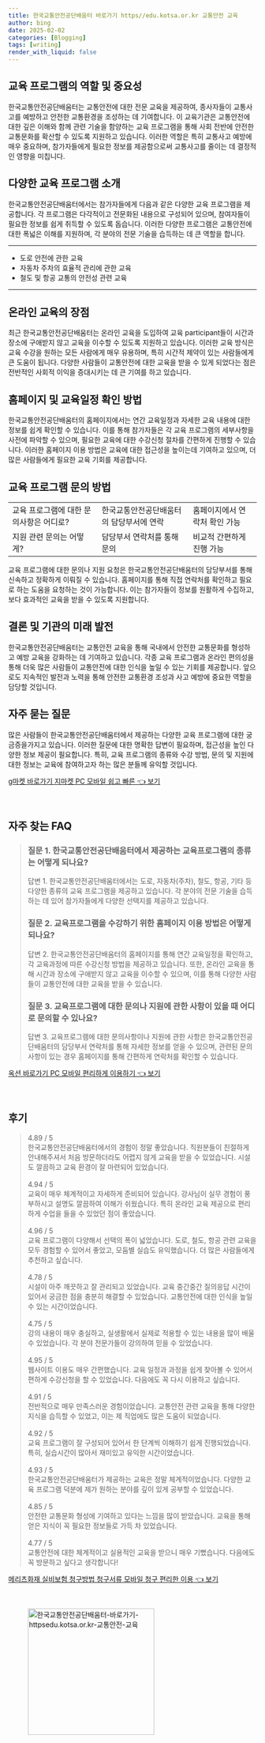 ```yaml
---
title: 한국교통안전공단배움터 바로가기 https//edu.kotsa.or.kr 교통안전 교육
author: bing
date: 2025-02-02
categories: [Blogging]
tags: [writing]
render_with_liquid: false
---
```



<h2 id='교육 프로그램의 역할 및 중요성'>교육 프로그램의 역할 및 중요성</h2>

<p>한국교통안전공단배움터는 교통안전에 대한 전문 교육을 제공하여, 종사자들이 교통사고를 예방하고 안전한 교통환경을 조성하는 데 기여합니다. 이 교육기관은 교통안전에 대한 깊은 이해와 함께 관련 기술을 함양하는 교육 프로그램을 통해 사회 전반에 안전한 교통문화를 확산할 수 있도록 지원하고 있습니다. 이러한 역할은 특히 교통사고 예방에 매우 중요하며, 참가자들에게 필요한 정보를 제공함으로써 교통사고를 줄이는 데 결정적인 영향을 미칩니다.</p>

<h2 id='다양한 교육 프로그램 소개'>다양한 교육 프로그램 소개</h2>

<p>한국교통안전공단배움터에서는 참가자들에게 다음과 같은 다양한 교육 프로그램을 제공합니다. 각 프로그램은 다각적이고 전문화된 내용으로 구성되어 있으며, 참여자들이 필요한 정보를 쉽게 취득할 수 있도록 돕습니다. 이러한 다양한 프로그램은 교통안전에 대한 폭넓은 이해를 지원하며, 각 분야의 전문 기술을 습득하는 데 큰 역할을 합니다.</p>

<hr />

<ul>
    <li>도로 안전에 관한 교육</li>
    <li>자동차 주차의 효율적 관리에 관한 교육</li>
    <li>철도 및 항공 교통의 안전성 관련 교육</li>
</ul>

<hr />

<h2 id='온라인 교육의 장점'>온라인 교육의 장점</h2>

<p>최근 한국교통안전공단배움터는 온라인 교육을 도입하여 교육 participant들이 시간과 장소에 구애받지 않고 교육을 이수할 수 있도록 지원하고 있습니다. 이러한 교육 방식은 교육 수강을 원하는 모든 사람에게 매우 유용하며, 특히 시간적 제약이 있는 사람들에게 큰 도움이 됩니다. 다양한 사람들이 교통안전에 대한 교육을 받을 수 있게 되었다는 점은 전반적인 사회적 이익을 증대시키는 데 큰 기여를 하고 있습니다.</p>

<h2 id='홈페이지 및 교육일정 확인 방법'>홈페이지 및 교육일정 확인 방법</h2>

<p>한국교통안전공단배움터의 홈페이지에서는 연간 교육일정과 자세한 교육 내용에 대한 정보를 쉽게 확인할 수 있습니다. 이를 통해 참가자들은 각 교육 프로그램의 세부사항을 사전에 파악할 수 있으며, 필요한 교육에 대한 수강신청 절차를 간편하게 진행할 수 있습니다. 이러한 홈페이지 이용 방법은 교육에 대한 접근성을 높이는데 기여하고 있으며, 더 많은 사람들에게 필요한 교육 기회를 제공합니다.</p>

<h2 id='교육 프로그램 문의 방법'>교육 프로그램 문의 방법</h2>

<table>
    <tr>
        <td>교육 프로그램에 대한 문의사항은 어디로?</td>
        <td>한국교통안전공단배움터의 담당부서에 연락</td>
        <td>홈페이지에서 연락처 확인 가능</td>
    </tr>
    <tr>
        <td>지원 관련 문의는 어떻게?</td>
        <td>담당부서 연락처를 통해 문의</td>
        <td>비교적 간편하게 진행 가능</td>
    </tr>
</table>

<p>교육 프로그램에 대한 문의나 지원 요청은 한국교통안전공단배움터의 담당부서를 통해 신속하고 정확하게 이뤄질 수 있습니다. 홈페이지를 통해 직접 연락처를 확인하고 필요로 하는 도움을 요청하는 것이 가능합니다. 이는 참가자들이 정보를 원활하게 수집하고, 보다 효과적인 교육을 받을 수 있도록 지원합니다.</p>

<h2 id='결론 및 기관의 미래 발전'>결론 및 기관의 미래 발전</h2>

<p>한국교통안전공단배움터는 교통안전 교육을 통해 국내에서 안전한 교통문화를 형성하고 예방 교육을 강화하는 데 기여하고 있습니다. 각종 교육 프로그램과 온라인 편의성을 통해 더욱 많은 사람들이 교통안전에 대한 인식을 높일 수 있는 기회를 제공합니다. 앞으로도 지속적인 발전과 노력을 통해 안전한 교통환경 조성과 사고 예방에 중요한 역할을 담당할 것입니다.</p>

<h2 id='자주 묻는 질문'>자주 묻는 질문</h2>

<p>많은 사람들이 한국교통안전공단배움터에서 제공하는 다양한 교육 프로그램에 대한 궁금증을가지고 있습니다. 이러한 질문에 대한 명확한 답변이 필요하며, 접근성을 높인 다양한 정보 제공이 필요합니다. 특히, 교육 프로그램의 종류와 수강 방법, 문의 및 지원에 대한 정보는 교육에 참여하고자 하는 많은 분들께 유익할 것입니다.</p>


<p><a class="click-button" title="g마켓 바로가기 지마켓 PC 모바일 쉽고 빠른" href="https://purplelist.github.io/posts/g%EB%A7%88%EC%BC%93-%EB%B0%94%EB%A1%9C%EA%B0%80%EA%B8%B0-%EC%A7%80%EB%A7%88%EC%BC%93-PC-%EB%AA%A8%EB%B0%94%EC%9D%BC-%EC%89%BD%EA%B3%A0-%EB%B9%A0%EB%A5%B8/" rel="dofollow">g마켓 바로가기 지마켓 PC 모바일 쉽고 빠른 👈 보기</a></p><br>
<h2 id='자주_찾는_FAQ'>자주 찾는 FAQ</h2>
<div itemscope="" itemtype="https://schema.org/FAQPage"> 
<blockquote> 
<div itemscope="" itemprop="mainEntity" itemtype="https://schema.org/Question"> 
<h3 itemprop="name">질문 1. 한국교통안전공단배움터에서 제공하는 교육프로그램의 종류는 어떻게 되나요?</h3> 
<div itemscope="" itemprop="acceptedAnswer" itemtype="https://schema.org/Answer"> 
<span itemprop="text"> 
<p>답변 1. 한국교통안전공단배움터에서는 도로, 자동차(주차), 철도, 항공, 기타 등 다양한 종류의 교육 프로그램을 제공하고 있습니다. 각 분야의 전문 기술을 습득하는 데 있어 참가자들에게 다양한 선택지를 제공하고 있습니다.</p> 
</span> 
</div> 
</div> 
<div itemscope="" itemprop="mainEntity" itemtype="https://schema.org/Question"> 
<h3 itemprop="name">질문 2. 교육프로그램을 수강하기 위한 홈페이지 이용 방법은 어떻게 되나요?</h3> 
<div itemscope="" itemprop="acceptedAnswer" itemtype="https://schema.org/Answer"> 
<span itemprop="text"> 
<p>답변 2. 한국교통안전공단배움터의 홈페이지를 통해 연간 교육일정을 확인하고, 각 교육과정에 따른 수강신청 방법을 제공하고 있습니다. 또한, 온라인 교육을 통해 시간과 장소에 구애받지 않고 교육을 이수할 수 있으며, 이를 통해 다양한 사람들이 교통안전에 대한 교육을 받을 수 있습니다.</p> 
</span> 
</div> 
</div> 
<div itemscope="" itemprop="mainEntity" itemtype="https://schema.org/Question"> 
<h3 itemprop="name">질문 3. 교육프로그램에 대한 문의나 지원에 관한 사항이 있을 때 어디로 문의할 수 있나요?</h3> 
<div itemscope="" itemprop="acceptedAnswer" itemtype="https://schema.org/Answer"> 
<span itemprop="text"> 
<p>답변 3. 교육프로그램에 대한 문의사항이나 지원에 관한 사항은 한국교통안전공단배움터의 담당부서 연락처를 통해 자세한 정보를 얻을 수 있으며, 관련된 문의사항이 있는 경우 홈페이지를 통해 간편하게 연락처를 확인할 수 있습니다.</p> 
</span> 
</div> 
</div> 
</blockquote> 
</div>
<p><a class="click-button" title="옥션 바로가기 PC 모바일 편리하게 이용하기" href="https://purplelist.github.io/posts/%EC%98%A5%EC%85%98-%EB%B0%94%EB%A1%9C%EA%B0%80%EA%B8%B0-PC-%EB%AA%A8%EB%B0%94%EC%9D%BC-%ED%8E%B8%EB%A6%AC%ED%95%98%EA%B2%8C-%EC%9D%B4%EC%9A%A9%ED%95%98%EA%B8%B0/" rel="dofollow">옥션 바로가기 PC 모바일 편리하게 이용하기 👈 보기</a></p><br>
<h2 id='후기'>후기</h2>
<div itemscope itemtype="https://schema.org/Product">
  <blockquote>
  <div itemprop="review" itemscope itemtype="https://schema.org/Review">
      <div itemprop="reviewRating" itemscope itemtype="https://schema.org/Rating"> <span itemprop="ratingValue">4.89</span> / <span itemprop="bestRating">5</span> </div>
      <span itemprop="reviewBody">한국교통안전공단배움터에서의 경험이 정말 좋았습니다. 직원분들이 친절하게 안내해주셔서 처음 방문하더라도 어렵지 않게 교육을 받을 수 있었습니다. 시설도 깔끔하고 교육 환경이 잘 마련되어 있었습니다.</span>
  </div>
  <br>
  <div itemprop="review" itemscope itemtype="https://schema.org/Review">
      <div itemprop="reviewRating" itemscope itemtype="https://schema.org/Rating"> <span itemprop="ratingValue">4.94</span> / <span itemprop="bestRating">5</span> </div>
      <span itemprop="reviewBody">교육이 매우 체계적이고 자세하게 준비되어 있습니다. 강사님이 실무 경험이 풍부하시고 설명도 깔끔하여 이해가 쉬웠습니다. 특히 온라인 교육 제공으로 편리하게 수업을 들을 수 있었던 점이 좋았습니다.</span>
  </div>
  <br>
  <div itemprop="review" itemscope itemtype="https://schema.org/Review">
      <div itemprop="reviewRating" itemscope itemtype="https://schema.org/Rating"> <span itemprop="ratingValue">4.96</span> / <span itemprop="bestRating">5</span> </div>
      <span itemprop="reviewBody">교육 프로그램이 다양해서 선택의 폭이 넓었습니다. 도로, 철도, 항공 관련 교육을 모두 경험할 수 있어서 좋았고, 모둠별 실습도 유익했습니다. 더 많은 사람들에게 추천하고 싶습니다.</span>
  </div>
  <br>
  <div itemprop="review" itemscope itemtype="https://schema.org/Review">
      <div itemprop="reviewRating" itemscope itemtype="https://schema.org/Rating"> <span itemprop="ratingValue">4.78</span> / <span itemprop="bestRating">5</span> </div>
      <span itemprop="reviewBody">시설이 아주 깨끗하고 잘 관리되고 있었습니다. 교육 중간중간 질의응답 시간이 있어서 궁금한 점을 충분히 해결할 수 있었습니다. 교통안전에 대한 인식을 높일 수 있는 시간이었습니다.</span>
  </div>
  <br>
  <div itemprop="review" itemscope itemtype="https://schema.org/Review">
      <div itemprop="reviewRating" itemscope itemtype="https://schema.org/Rating"> <span itemprop="ratingValue">4.75</span> / <span itemprop="bestRating">5</span> </div>
      <span itemprop="reviewBody">강의 내용이 매우 충실하고, 실생활에서 실제로 적용할 수 있는 내용을 많이 배울 수 있었습니다. 각 분야 전문가들이 강의하여 믿을 수 있었습니다.</span>
  </div>
  <br>
  <div itemprop="review" itemscope itemtype="https://schema.org/Review">
      <div itemprop="reviewRating" itemscope itemtype="https://schema.org/Rating"> <span itemprop="ratingValue">4.95</span> / <span itemprop="bestRating">5</span> </div>
      <span itemprop="reviewBody">웹사이트 이용도 매우 간편했습니다. 교육 일정과 과정을 쉽게 찾아볼 수 있어서 편하게 수강신청을 할 수 있었습니다. 다음에도 꼭 다시 이용하고 싶습니다.</span>
  </div>
  <br>
  <div itemprop="review" itemscope itemtype="https://schema.org/Review">
      <div itemprop="reviewRating" itemscope itemtype="https://schema.org/Rating"> <span itemprop="ratingValue">4.91</span> / <span itemprop="bestRating">5</span> </div>
      <span itemprop="reviewBody">전반적으로 매우 만족스러운 경험이었습니다. 교통안전 관련 교육을 통해 다양한 지식을 습득할 수 있었고, 이는 제 직업에도 많은 도움이 되었습니다.</span>
  </div>
  <br>
  <div itemprop="review" itemscope itemtype="https://schema.org/Review">
      <div itemprop="reviewRating" itemscope itemtype="https://schema.org/Rating"> <span itemprop="ratingValue">4.92</span> / <span itemprop="bestRating">5</span> </div>
      <span itemprop="reviewBody">교육 프로그램이 잘 구성되어 있어서 한 단계씩 이해하기 쉽게 진행되었습니다. 특히, 실습시간이 많아서 재미있고 유익한 시간이었습니다.</span>
  </div>
  <br>
  <div itemprop="review" itemscope itemtype="https://schema.org/Review">
      <div itemprop="reviewRating" itemscope itemtype="https://schema.org/Rating"> <span itemprop="ratingValue">4.93</span> / <span itemprop="bestRating">5</span> </div>
      <span itemprop="reviewBody">한국교통안전공단배움터가 제공하는 교육은 정말 체계적이었습니다. 다양한 교육 프로그램 덕분에 제가 원하는 분야를 깊이 있게 공부할 수 있었습니다.</span>
  </div>
  <br>
  <div itemprop="review" itemscope itemtype="https://schema.org/Review">
      <div itemprop="reviewRating" itemscope itemtype="https://schema.org/Rating"> <span itemprop="ratingValue">4.85</span> / <span itemprop="bestRating">5</span> </div>
      <span itemprop="reviewBody">안전한 교통문화 형성에 기여하고 있다는 느낌을 많이 받았습니다. 교육을 통해 얻은 지식이 꼭 필요한 정보들로 가득 차 있었습니다.</span>
  </div>
  <br>
  <div itemprop="review" itemscope itemtype="https://schema.org/Review">
      <div itemprop="reviewRating" itemscope itemtype="https://schema.org/Rating"> <span itemprop="ratingValue">4.77</span> / <span itemprop="bestRating">5</span> </div>
      <span itemprop="reviewBody">교통안전에 대한 체계적이고 실용적인 교육을 받으니 매우 기뻤습니다. 다음에도 꼭 방문하고 싶다고 생각합니다!</span>
  </div>
  </blockquote>
</div>
<p><a class="click-button" title="메리츠화재 실비보험 청구방법 청구서류 모바일 청구 편리한 이용" href="https://purplelist.github.io/posts/%EB%A9%94%EB%A6%AC%EC%B8%A0%ED%99%94%EC%9E%AC-%EC%8B%A4%EB%B9%84%EB%B3%B4%ED%97%98-%EC%B2%AD%EA%B5%AC%EB%B0%A9%EB%B2%95-%EC%B2%AD%EA%B5%AC%EC%84%9C%EB%A5%98-%EB%AA%A8%EB%B0%94%EC%9D%BC-%EC%B2%AD%EA%B5%AC-%ED%8E%B8%EB%A6%AC%ED%95%9C-%EC%9D%B4%EC%9A%A9/" rel="dofollow">메리츠화재 실비보험 청구방법 청구서류 모바일 청구 편리한 이용 👈 보기</a></p><br>
<figure class="image"><img src="https://purplelist.github.io/assets/img/thumbnail/한국교통안전공단배움터-바로가기-httpsedu.kotsa.or.kr-교통안전-교육.webp" alt="한국교통안전공단배움터-바로가기-httpsedu.kotsa.or.kr-교통안전-교육" width="256" height="256"></figure>